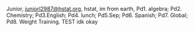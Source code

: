 Junior, juniorl2987@hstat.org, hstat, im from earth, Pd1. algebra; Pd2. Chemistry; Pd3.English; Pd4. lunch; Pd5.Sep; Pd6. Spanish; Pd7. Global; Pd8. Weight Training. TEST
idk
okay
